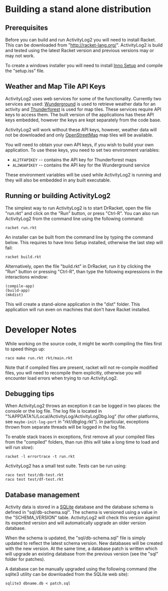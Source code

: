 # Building a stand alone distribution

## Prerequisites

Before you can build and run ActivityLog2 you will need to install Racket.
This can be downloaded from "http://racket-lang.org/".  ActivityLog2 is build
and tested using the latest Racket version and previous versions may or may
not work.

To create a windows installer you will need to
install [Inno Setup](http://www.jrsoftware.org/isinfo.php) and compile the
"setup.iss" file.

## Weather and Map Tile API Keys

ActivityLog2 uses web services for some of the functionality.  Currently two
services are used: [Wunderground](https://www.wunderground.com/) is used to
retrieve weather data for an activity
and [Thunderforest](http://thunderforest.com/) is used for map tiles.  These
services require API keys to access them.  The built version of the
applications has these API keys embedded, however the keys are kept separately
from the code base.

ActivityLog2 will work without these API keys, however, weather data will not
be downloaded and only [OpenStreetMap](http://www.openstreetmap.org/) map
tiles will be available.

You will need to obtain your own API keys, if you wish to build your own
application.  To use these keys, you need to set two environment variables:

* `AL2TFAPIKEY` -- contains the API key for Thunderforest maps
* `AL2WUAPIKEY` -- contains the API key for the Wunderground service

These environment variables will be used while ActivityLog2 is running and
they will also be embedded in any built executable.

## Running or building ActivityLog2

The simplest way to run ActivityLog2 is to start DrRacket, open the file
"run.rkt" and click on the "Run" button, or press "Ctrl-R". You can also run
ActivityLog2 from the command line using the following command:

    racket run.rkt

An installer can be built from the command line by typing the command below.
This requires to have Inno Setup installed, otherwise the last step will
fail:

    racket build.rkt

Alternatively, open the file "build.rkt" in DrRacket, run it by clicking the
"Run" button or pressing "Ctrl-R", than type the following expressions in the
interactions window:

    (compile-app)
    (build-app)
    (mkdist)

This will create a stand-alone application in the "dist" folder.  This
application will run even on machines that don't have Racket installed.

# Developer Notes

While working on the source code, it might be worth compiling the files first
to speed things up:

    raco make run.rkt rkt/main.rkt

Note that if compiled files are present, racket will not re-compile modified
files, you will need to recompile them explicitly, otherwise you will
encounter load errors when trying to run ActivityLog2.

## Debugging tips

When ActivityLog2 throws an exception it can be logged in two places: the
console or the log file.  The log file is located in
"%APPDATA%/Local/ActivityLog/ActivityLogDbg.log" (for other platforms, see
`maybe-init-log-port` in "rkt/dbglog.rkt").  In particular, exceptions thrown
from separate threads will be logged in the log file.

To enable stack traces in exceptions, first remove all your compiled files
from the "compiled" folders, than run (this will take a long time to load and
will run slow):

    racket -l errortrace -t run.rkt

ActivityLog2 has a small test suite.  Tests can be run using:

    raco test test/db-test.rkt
    raco test test/df-test.rkt

## Database management

Activity data is stored in a [SQLite](https://sqlite.org/) database and the
database schema is defined in "sql/db-schema.sql".  The schema is versioned
using a value in the "SCHEMA_VERSION" table.  ActivityLog2 will check this
version against its expected version and will automatically upgrade an older
version database.

When the schema is updated, the "sql/db-schema.sql" file is simply updated to
reflect the latest schema version.  New databases will be created with the new
version.  At the same time, a database patch is written which will upgrade an
existing database from the previous version (see the "sql" folder for
patches).

A database can be manually upgraded using the following command (the sqlite3
utility can be downloaded from the SQLite web site):

    sqlite3 dbname.db < patch.sql
